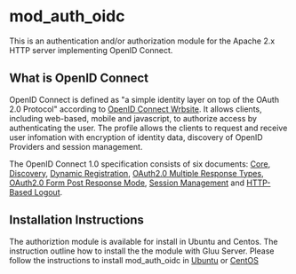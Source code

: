 # mod_auth_oidc

This is an authentication and/or authorization module for the Apache 2.x HTTP server implementing OpenID Connect.

## What is OpenID Connect

OpenID Connect is defined as "a simple identity layer on top of the OAuth 2.0 Protocol" according to [OpenID Connect Wrbsite](http://openid.net/connect/). It allows clients, including web-based, mobile and javascript, to authorize access by authenticating the user. The profile allows the clients to request and receive user infomation with encryption of identity data, discovery of OpenID Providers and session management.

The OpenID Connect 1.0 specification consists of six documents:  [Core](http://openid.net/specs/openid-connect-core-1_0.html), [Discovery](http://openid.net/specs/openid-connect-discovery-1_0.html), [Dynamic Registration](http://openid.net/specs/openid-connect-registration-1_0.html), [OAuth2.0 Multiple Response Types](http://openid.net/specs/oauth-v2-multiple-response-types-1_0.html), [OAuth2.0 Form Post Response Mode](http://openid.net/specs/oauth-v2-form-post-response-mode-1_0.html), [Session Management](http://openid.net/specs/openid-connect-session-1_0.html) and [HTTP-Based Logout](http://openid.net/specs/openid-connect-logout-1_0.html).

## Installation Instructions

The authoriztion module is available for install in Ubuntu and Centos. 
The instruction outline how to install the the module with Gluu Server. 
Please follow the instructions to install mod_auth_oidc in [Ubuntu](ubuntu-installation.md) or [CentOS](centos-installation.md)

